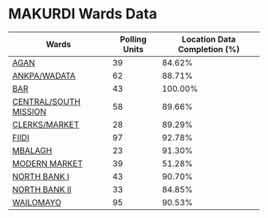 
# MAKURDI Wards Data

| Wards | Polling Units | Location Data Completion (%) |
| ---- | ----- | ------- |
| [AGAN](./wards/1531-agan) | 39 | 84.62% |
| [ANKPA/WADATA](./wards/1532-ankpa/wadata) | 62 | 88.71% |
| [BAR](./wards/1533-bar) | 43 | 100.00% |
| [CENTRAL/SOUTH MISSION](./wards/1534-central/south-mission) | 58 | 89.66% |
| [CLERKS/MARKET](./wards/1535-clerks/market) | 28 | 89.29% |
| [FIIDI](./wards/1536-fiidi) | 97 | 92.78% |
| [MBALAGH](./wards/1537-mbalagh) | 23 | 91.30% |
| [MODERN MARKET](./wards/1538-modern-market) | 39 | 51.28% |
| [NORTH BANK I](./wards/1539-north-bank-i) | 43 | 90.70% |
| [NORTH BANK II](./wards/1540-north-bank-ii) | 33 | 84.85% |
| [WAILOMAYO](./wards/1541-wailomayo) | 95 | 90.53% |




